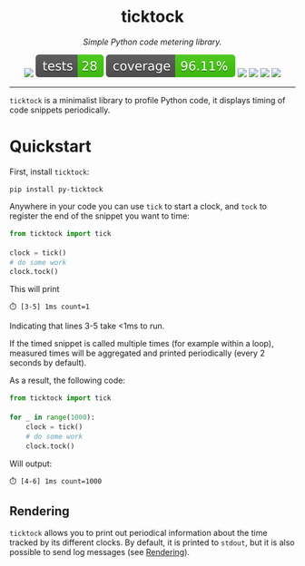 </p>
<h1 align="center"> ticktock </h1>
<p align="center">
  <em>Simple Python code metering library.</em>
</p>

<p align="center">
  <a href="https://github.com/victorbenichoux/ticktock/actions?query=branch%3Amain+"><img src="https://img.shields.io/github/workflow/status/victorbenichoux/ticktock/CI/main" /></a>
  <a href="https://github.com/victorbenichoux/ticktock/actions/workflows/main.yml?query=branch%3Amain+"><img src="badges/tests.svg" /></a>
  <a href="https://clustree.github.io/modelkit/coverage/index.html"><img src="badges/coverage.svg" /></a>
  <a href="https://pypi.org/project/modelkit/"><img src="https://img.shields.io/pypi/v/modelkit" /></a>
  <a href="https://pypi.org/project/modelkit/"><img src="https://img.shields.io/pypi/pyversions/modelkit" /></a>
  <a href="https://clustree.github.io/modelkit/index.html"><img src="https://img.shields.io/badge/docs-latest-blue" /></a>
  <a href="https://github.com/victorbenichoux/ticktock/blob/main/LICENSE"><img src="https://img.shields.io/github/license/victorbenichoux/ticktock" /></a>
</p>

---

`ticktock` is a minimalist library to profile Python code, it displays timing of code snippets periodically.

# Quickstart


First, install `ticktock`:
```
pip install py-ticktock
```

Anywhere in your code you can use `tick` to start a clock, and `tock` to register the end of the snippet you want to time:

```python
from ticktock import tick

clock = tick()
# do some work
clock.tock()
```

This will print
```
⏱️ [3-5] 1ms count=1
```
Indicating that lines 3-5 take <1ms to run.


If the timed snippet is called multiple times (for example within a loop), measured times will be aggregated and printed periodically (every 2 seconds by default).

As a result, the following code:

```python
from ticktock import tick

for _ in range(1000):
    clock = tick()
    # do some work
    clock.tock()
```

Will output:
```
⏱️ [4-6] 1ms count=1000
```


## Rendering

`ticktock` allows you to print out periodical information about the time tracked by its different clocks. By default, it is printed to `stdout`, but it is also possible to send log messages (see [Rendering](rendering.md)).
